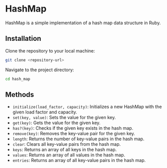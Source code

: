 # HashMap

HashMap is a simple implementation of a hash map data structure in Ruby.

## Installation

Clone the repository to your local machine:

```sh
git clone <repository-url>
```

Navigate to the project directory:

```sh
cd hash_map
```

## Methods

- `initialize(load_factor, capacity)`: Initializes a new HashMap with the given load factor and capacity.
- `set(key, value)`: Sets the value for the given key.
- `get(key)`: Gets the value for the given key.
- `has?(key)`: Checks if the given key exists in the hash map.
- `remove(key)`: Removes the key-value pair for the given key.
- `length`: Returns the number of key-value pairs in the hash map.
- `clear`: Clears all key-value pairs from the hash map.
- `keys`: Returns an array of all keys in the hash map.
- `values`: Returns an array of all values in the hash map.
- `entries`: Returns an array of all key-value pairs in the hash map.
